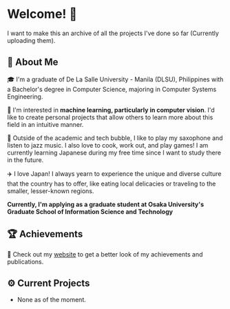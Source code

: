 # Welcome! 👋

I want to make this an archive of all the projects I've done so far (Currently uploading them).

## 🚀 About Me

🎓 I'm a graduate of De La Salle University - Manila (DLSU), Philippines with a Bachelor's degree in Computer Science, majoring in Computer Systems Engineering.

🙇 I'm interested in **machine learning, particularly in computer vision**. I'd like to create personal projects that allow others to learn more about this field in an intuitive manner.

🎷 Outside of the academic and tech bubble, I like to play my saxophone and listen to jazz music. I also love to cook, work out, and play games! I am currently learning Japanese during my free time since I want to study there in the future.

✈️ I love Japan! I always yearn to experience the unique and diverse culture that the country has to offer, like eating local delicacies or traveling to the smaller, lesser-known regions. 

**Currently, I'm applying as a graduate student at Osaka University's Graduate School of Information Science and Technology**

## 🏆 Achievements

📰 Check out my [website](https://lorenzo-querol.github.io) to get a better look of my achievements and publications.

## ⚙️ Current Projects
- None as of the moment.

